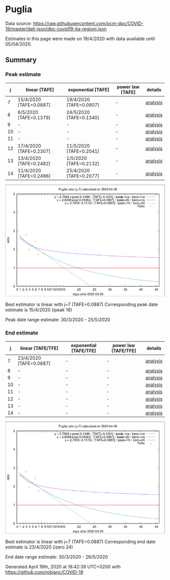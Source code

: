 # Puglia


Data source: https://raw.githubusercontent.com/pcm-dpc/COVID-19/master/dati-json/dpc-covid19-ita-regioni.json

Estimates in this page were made on 19/4/2020 with data available until 05/04/2020.


## Summary 

### Peak estimate 
|j|linear [TAFE]|exponential [TAFE]|power law [TAFE]|details|
|---|----|-----------|---------|-------|
|7|15/4/2020 [TAFE=0.0887]|19/4/2020 [TAFE=0.0907]|-|[analysis](COVID-19_puglia_j7_2020-04-05.md)|
|8|6/5/2020 [TAFE=0.1379]|24/5/2020 [TAFE=0.1340]|-|[analysis](COVID-19_puglia_j8_2020-04-05.md)|
|9|-|-|-|[analysis](COVID-19_puglia_j9_2020-04-05.md)|
|10|-|-|-|[analysis](COVID-19_puglia_j10_2020-04-05.md)|
|11|-|-|-|[analysis](COVID-19_puglia_j11_2020-04-05.md)|
|12|17/4/2020 [TAFE=0.2307]|11/5/2020 [TAFE=0.2041]|-|[analysis](COVID-19_puglia_j12_2020-04-05.md)|
|13|13/4/2020 [TAFE=0.2482]|1/5/2020 [TAFE=0.2132]|-|[analysis](COVID-19_puglia_j13_2020-04-05.md)|
|14|11/4/2020 [TAFE=0.2496]|25/4/2020 [TAFE=0.2077]|-|[analysis](COVID-19_puglia_j14_2020-04-05.md)|

![best peak estimate](COVID-19_puglia_j7_2020-04-05.png)

Best estimator is linear with j=7 (TAFE=0.0887)
Corresponding peak date estimate is 15/4/2020 (ipeak 16)


Peak date range estimate: 30/3/2020 - 25/5/2020

### End estimate 
|j|linear [TAFE/TFE]|exponential [TAFE/TFE]|power law [TAFE/TFE]|details|
|---|----|-----------|---------|-------|
|7|23/4/2020 [TAFE=0.0887]|-|-|[analysis](COVID-19_puglia_j7_2020-04-05.md)|
|8|-|-|-|[analysis](COVID-19_puglia_j8_2020-04-05.md)|
|9|-|-|-|[analysis](COVID-19_puglia_j9_2020-04-05.md)|
|10|-|-|-|[analysis](COVID-19_puglia_j10_2020-04-05.md)|
|11|-|-|-|[analysis](COVID-19_puglia_j11_2020-04-05.md)|
|12|-|-|-|[analysis](COVID-19_puglia_j12_2020-04-05.md)|
|13|-|-|-|[analysis](COVID-19_puglia_j13_2020-04-05.md)|
|14|-|-|-|[analysis](COVID-19_puglia_j14_2020-04-05.md)|

![best zero estimate](COVID-19_puglia_j7_2020-04-05.png)

Best estimator is linear with j=7 (TAFE=0.0887)
Corresponding end date estimate is 23/4/2020 (izero 24)


End date range estimate: 30/3/2020 - 26/5/2020

Generated April 19th, 2020 at 18:42:39 UTC+0200 with https://github.com/robianc/COVID-19

